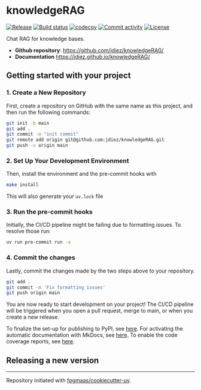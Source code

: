 # knowledgeRAG

[![Release](https://img.shields.io/github/v/release/jdiez/knowledgeRAG)](https://img.shields.io/github/v/release/jdiez/knowledgeRAG)
[![Build status](https://img.shields.io/github/actions/workflow/status/jdiez/knowledgeRAG/main.yml?branch=main)](https://github.com/jdiez/knowledgeRAG/actions/workflows/main.yml?query=branch%3Amain)
[![codecov](https://codecov.io/gh/jdiez/knowledgeRAG/branch/main/graph/badge.svg)](https://codecov.io/gh/jdiez/knowledgeRAG)
[![Commit activity](https://img.shields.io/github/commit-activity/m/jdiez/knowledgeRAG)](https://img.shields.io/github/commit-activity/m/jdiez/knowledgeRAG)
[![License](https://img.shields.io/github/license/jdiez/knowledgeRAG)](https://img.shields.io/github/license/jdiez/knowledgeRAG)

Chat RAG for knowledge bases.

- **Github repository**: <https://github.com/jdiez/knowledgeRAG/>
- **Documentation** <https://jdiez.github.io/knowledgeRAG/>

## Getting started with your project

### 1. Create a New Repository

First, create a repository on GitHub with the same name as this project, and then run the following commands:

```bash
git init -b main
git add .
git commit -m "init commit"
git remote add origin git@github.com:jdiez/knowledgeRAG.git
git push -u origin main
```

### 2. Set Up Your Development Environment

Then, install the environment and the pre-commit hooks with

```bash
make install
```

This will also generate your `uv.lock` file

### 3. Run the pre-commit hooks

Initially, the CI/CD pipeline might be failing due to formatting issues. To resolve those run:

```bash
uv run pre-commit run -a
```

### 4. Commit the changes

Lastly, commit the changes made by the two steps above to your repository.

```bash
git add .
git commit -m 'Fix formatting issues'
git push origin main
```

You are now ready to start development on your project!
The CI/CD pipeline will be triggered when you open a pull request, merge to main, or when you create a new release.

To finalize the set-up for publishing to PyPI, see [here](https://fpgmaas.github.io/cookiecutter-uv/features/publishing/#set-up-for-pypi).
For activating the automatic documentation with MkDocs, see [here](https://fpgmaas.github.io/cookiecutter-uv/features/mkdocs/#enabling-the-documentation-on-github).
To enable the code coverage reports, see [here](https://fpgmaas.github.io/cookiecutter-uv/features/codecov/).

## Releasing a new version



---

Repository initiated with [fpgmaas/cookiecutter-uv](https://github.com/fpgmaas/cookiecutter-uv).
